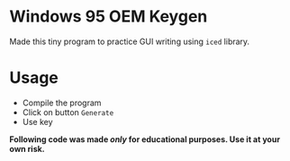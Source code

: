 # Windows 95 OEM Keygen
Made this tiny program to practice GUI writing using `iced` library.

# Usage
* Compile the program
* Click on button `Generate`
* Use key

**Following code was made ***only*** for educational purposes. Use it at your own risk.**
